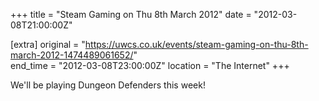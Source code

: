+++
title = "Steam Gaming on Thu 8th March 2012"
date = "2012-03-08T21:00:00Z"

[extra]
original = "https://uwcs.co.uk/events/steam-gaming-on-thu-8th-march-2012-1474489061652/"    
end_time = "2012-03-08T23:00:00Z"
location = "The Internet"
+++

We'll be playing Dungeon Defenders this week\!

